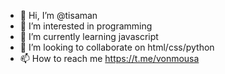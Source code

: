 - 👋 Hi, I’m @tisaman
- 👀 I’m interested in programming
- 🌱 I’m currently learning javascript
- 💞️ I’m looking to collaborate on html/css/python
- 📫 How to reach me https://t.me/vonmousa

<!---
tisaman/tisaman is a ✨ special ✨ repository because its `README.md` (this file) appears on your GitHub profile.
You can click the Preview link to take a look at your changes.
--->
